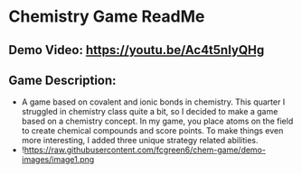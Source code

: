 # **Chemistry Game ReadMe**
## **Demo Video:** https://youtu.be/Ac4t5nIyQHg 
## **Game Description:**
- A game based on covalent and ionic bonds in chemistry. This quarter I struggled in chemistry class quite a bit, so I decided to make a game based on a chemistry concept. In my game, you place atoms on the field to create chemical compounds and score points. To make things even more interesting, I added three unique strategy related abilities.
- !https://raw.githubusercontent.com/fcgreen6/chem-game/demo-images/image1.png
